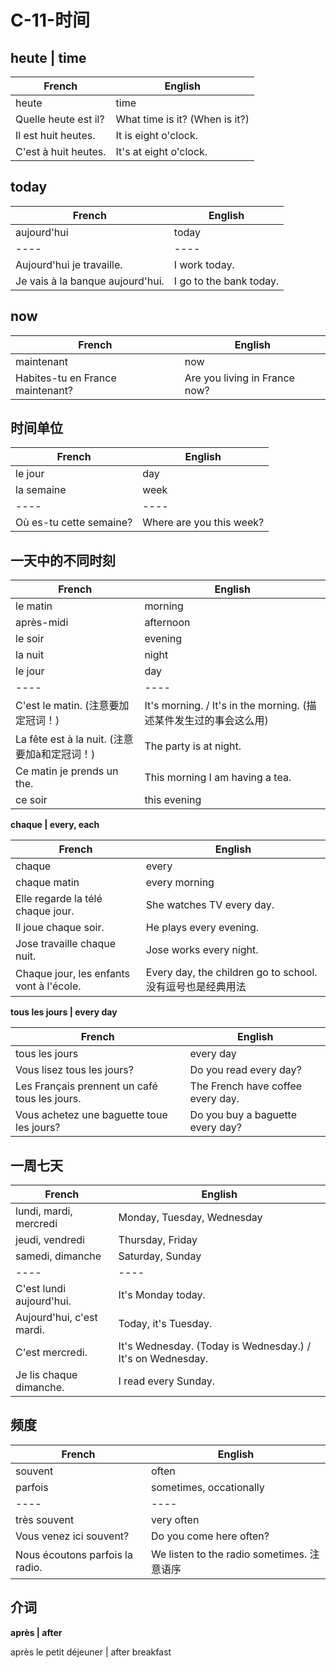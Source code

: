 # C-11-时间

## heute | time

French | English
---- | ----
heute | time
Quelle heute est il? | What time is it? (When is it?)
Il est huit heutes. | It is eight o'clock.
C'est à huit heutes. | It's at eight o'clock.

## today

French | English
---- | ----
aujourd'hui | today
---- | ----
Aujourd'hui je travaille. | I work today.
Je vais à la banque aujourd'hui. | I go to the bank today.

## now

French | English
---- | ----
maintenant | now
Habites-tu en France maintenant? | Are you living in France now?

## 时间单位

French | English
---- | ----
le jour | day
la semaine | week
---- | ----
Où es-tu cette semaine? | Where are you this week?

## 一天中的不同时刻

French | English
---- | ----
le matin | morning
après-midi | afternoon
le soir | evening
la nuit | night
le jour | day
---- | ----
C'est le matin. (注意要加定冠词！) | It's morning. / It's in the morning. (描述某件发生过的事会这么用)
La fête est à la nuit. (注意要加à和定冠词！) | The party is at night.
Ce matin je prends un the. | This morning I am having a tea.
ce soir | this evening

**chaque | every, each**

French | English
---- | ----
chaque | every
chaque matin | every morning
Elle regarde la télé chaque jour. | She watches TV every day.
Il joue chaque soir. | He plays every evening.
Jose travaille chaque nuit. | Jose works every night.
Chaque jour, les enfants vont à l'école. | Every day, the children go to school. 没有逗号也是经典用法

**tous les jours | every day**

French | English
---- | ----
tous les jours | every day
Vous lisez tous les jours? | Do you read every day?
Les Français prennent un café tous les jours. | The French have coffee every day.
Vous achetez une baguette toue les jours? | Do you buy a baguette every day?

## 一周七天

French | English
---- | ----
lundi, mardi, mercredi | Monday, Tuesday, Wednesday
jeudi, vendredi | Thursday, Friday
samedi, dimanche | Saturday, Sunday
---- | ----
C'est lundi aujourd'hui. | It's Monday today.
Aujourd'hui, c'est mardi. | Today, it's Tuesday.
C'est mercredi. | It's Wednesday. (Today is Wednesday.) / It's on Wednesday.
Je lis chaque dimanche. | I read every Sunday.

## 频度

French | English
---- | ----
souvent | often
parfois | sometimes, occationally
---- | ----
très souvent | very often
Vous venez ici souvent? | Do you come here often?
Nous écoutons parfois la radio. | We listen to the radio sometimes. 注意语序

## 介词

**après | after**

après le petit déjeuner | after breakfast
